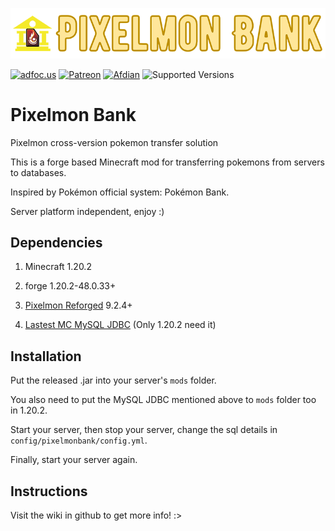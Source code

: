 ![title img](https://github.com/Lileep/PixelmonBank/blob/master/title.png)

<a href="http://adfoc.us/79708197790233"><img src="https://img.shields.io/badge/Download%20on-adfoc.us-ffff66" alt="adfoc.us"></a>
<a href="https://www.patreon.com/Lileep"><img src="https://img.shields.io/badge/Support-Patreon-ff5733" alt="Patreon"></a>
<a href="https://afdian.net/a/Lileep"><img src="https://img.shields.io/badge/Support-Afdian-cc99ff" alt="Afdian"></a>
<img src="https://img.shields.io/badge/Available%20for-MC%201.20.2-33ff99" alt="Supported Versions">

# Pixelmon Bank

Pixelmon cross-version pokemon transfer solution

This is a forge based Minecraft mod for transferring pokemons from servers to databases.

Inspired by Pokémon official system: Pokémon Bank.

Server platform independent, enjoy :)

## Dependencies

1. Minecraft 1.20.2

2. forge 1.20.2-48.0.33+

3. [Pixelmon Reforged](https://reforged.gg) 9.2.4+

4. [Lastest MC MySQL JDBC](https://www.curseforge.com/minecraft/mc-mods/mysql-jdbc/files) (Only 1.20.2 need it)


## Installation

Put the released .jar into your server's `mods` folder.

You also need to put the MySQL JDBC mentioned above to `mods` folder too in 1.20.2.

Start your server, then stop your server, change the sql details in `config/pixelmonbank/config.yml`.

Finally, start your server again.

## Instructions

Visit the wiki in github to get more info! :>
